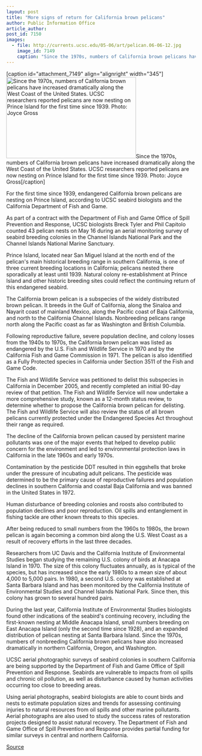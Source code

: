 ```yaml
---
layout: post
title: "More signs of return for California brown pelicans"
author: Public Information Office
article_author: 
post_id: 7150
images:
  - file: http://currents.ucsc.edu/05-06/art/pelican.06-06-12.jpg
    image_id: 7149
    caption: "Since the 1970s, numbers of California brown pelicans have increased dramatically along the West Coast of the United States. UCSC researchers reported pelicans are now nesting on Prince Island for the first time since 1939. Photo: Joyce Gross"
---
```


[caption id="attachment_7149" align="alignright" width="345"]<a href="http://dev-ucsc-news.pantheonsite.io/wp-content/uploads/2006/06/pelican.06-06-12.jpg"><img class="size-full wp-image-7149" src="http://dev-ucsc-news.pantheonsite.io/wp-content/uploads/2006/06/pelican.06-06-12.jpg" alt="Since the 1970s, numbers of California brown pelicans have increased dramatically along the West Coast of the United States. UCSC researchers reported pelicans are now nesting on Prince Island for the first time since 1939. Photo: Joyce Gross" width="345" height="216" /></a>Since the 1970s, numbers of California brown pelicans have increased dramatically along the West Coast of the United States. UCSC researchers reported pelicans are now nesting on Prince Island for the first time since 1939. Photo: Joyce Gross[/caption]
<a name="content" id="content"></a>
<p>
  For the first time since 1939, endangered California brown pelicans are nesting on Prince Island, according to UCSC seabird biologists and the California Department of Fish and Game.
</p>
<p>
  As part of a contract with the Department of Fish and Game Office of Spill Prevention and Response, UCSC biologists Breck Tyler and Phil Capitolo counted 43 pelican nests on May 16 during an aerial monitoring survey of seabird breeding colonies in the Channel Islands National Park and the Channel Islands National Marine Sanctuary.
</p>
<p>
  Prince Island, located near San Miguel Island at the north end of the pelican's main historical breeding range in southern California, is one of three current breeding locations in California; pelicans nested there sporadically at least until 1939. Natural colony re-establishment at Prince Island and other historic breeding sites could reflect the continuing return of this endangered seabird.
</p>
<p>
  The California brown pelican is a subspecies of the widely distributed brown pelican. It breeds in the Gulf of California, along the Sinaloa and Nayarit coast of mainland Mexico, along the Pacific coast of Baja California, and north to the California Channel Islands. Nonbreeding pelicans range north along the Pacific coast as far as Washington and British Columbia.
</p>
<p>
  Following reproductive failure, severe population decline, and colony losses from the 1940s to 1970s, the California brown pelican was listed as endangered by the U.S. Fish and Wildlife Service in 1970 and by the California Fish and Game Commission in 1971. The pelican is also identified as a Fully Protected species in California under Section 3511 of the Fish and Game Code.
</p>
<p>
  The Fish and Wildlife Service was petitioned to delist this subspecies in California in December 2005, and recently completed an initial 90-day review of that petition. The Fish and Wildlife Service will now undertake a more comprehensive study, known as a 12-month status review, to determine whether to propose the California brown pelican for delisting. The Fish and Wildlife Service will also review the status of all brown pelicans currently protected under the Endangered Species Act throughout their range as required.
</p>
<p>
  The decline of the California brown pelican caused by persistent marine pollutants was one of the major events that helped to develop public concern for the environment and led to environmental protection laws in California in the late 1960s and early 1970s.
</p>
<p>
  Contamination by the pesticide DDT resulted in thin eggshells that broke under the pressure of incubating adult pelicans. The pesticide was determined to be the primary cause of reproductive failures and population declines in southern California and coastal Baja California and was banned in the United States in 1972.
</p>
<p>
  Human disturbance of breeding colonies and roosts also contributed to population declines and poor reproduction. Oil spills and entanglement in fishing tackle are other known threats to this species.
</p>
<p>
  After being reduced to small numbers from the 1960s to 1980s, the brown pelican is again becoming a common bird along the U.S. West Coast as a result of recovery efforts in the last three decades.
</p>
<p>
  Researchers from UC Davis and the California Institute of Environmental Studies began studying the remaining U.S. colony of birds at Anacapa Island in 1970. The size of this colony fluctuates annually, as is typical of the species, but has increased since the early 1980s to a mean size of about 4,000 to 5,000 pairs. In 1980, a second U.S. colony was established at Santa Barbara Island and has been monitored by the California Institute of Environmental Studies and Channel Islands National Park. Since then, this colony has grown to several hundred pairs.
</p>
<p>
  During the last year, California Institute of Environmental Studies biologists found other indications of the seabird's continuing recovery, including the first-known nesting at Middle Anacapa Island, small numbers breeding on East Anacapa Island (only the second time since 1928), and an expanded distribution of pelican nesting at Santa Barbara Island. Since the 1970s, numbers of nonbreeding California brown pelicans have also increased dramatically in northern California, Oregon, and Washington.
</p>
<p>
  UCSC aerial photographic surveys of seabird colonies in southern California are being supported by the Department of Fish and Game Office of Spill Prevention and Response. Seabirds are vulnerable to impacts from oil spills and chronic oil pollution, as well as disturbance caused by human activities occurring too close to breeding areas.
</p>
<p>
  Using aerial photographs, seabird biologists are able to count birds and nests to estimate population sizes and trends for assessing continuing injuries to natural resources from oil spills and other marine pollutants. Aerial photographs are also used to study the success rates of restoration projects designed to assist natural recovery. The Department of Fish and Game Office of Spill Prevention and Response provides partial funding for similar surveys in central and northern California.
</p>
<p><a href="http://www1.ucsc.edu/currents/05-06/06-12/pelicans.asp" title="Permalink to pelicans">Source</a></p>
